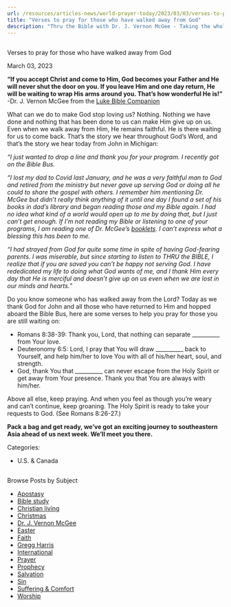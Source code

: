 ```yaml
---
url: /resources/articles-news/world-prayer-today/2023/03/03/verses-to-pray-for-those-who-have-walked-away-from-god
title: "Verses to pray for those who have walked away from God"
description: "Thru the Bible with Dr. J. Vernon McGee - Taking the whole Word to the whole world"
---
```







## 
 Verses to pray for those who have walked away from God


March 03, 2023
![]()




**“If you accept Christ and come to Him, God becomes your Father and He will never shut the door on you. If you leave Him and one day return, He will be waiting to wrap His arms around you. That’s how wonderful He is!”** -Dr. J. Vernon McGee from the [Luke Bible Companion](/docs/default-source/booklets/ttb_luke-bible-companion.pdf?sfvrsn=71321816_4)

What can we do to make God stop loving us? Nothing. Nothing we have done and nothing that has been done to us can make Him give up on us. Even when we walk away from Him, He remains faithful. He is there waiting for us to come back. That’s the story we hear throughout God’s Word, and that’s the story we hear today from John in Michigan:

*“I just wanted to drop a line and thank you for your program. I recently got on the Bible Bus.*

*“I lost my dad to Covid last January, and he was a very faithful man to God and retired from the ministry but never gave up serving God or doing all he could to share the gospel with others. I remember him mentioning Dr. McGee but didn’t really think anything of it until one day I found a set of his books in dad’s library and began reading those and my Bible again. I had no idea what kind of a world would open up to me by doing that, but I just can’t get enough. If I’m not reading my Bible or listening to one of your programs, I am reading one of Dr. McGee’s* [*booklets*](/resources/electronic-booklets)*. I can’t express what a blessing this has been to me.*

*“I had strayed from God for quite some time in spite of having God-fearing parents. I was miserable, but since starting to listen to THRU the BIBLE, I realize that if you are saved you can’t be happy not serving God. I have rededicated my life to doing what God wants of me, and I thank Him every day that He is merciful and doesn’t give up on us even when we are lost in our minds and hearts.”*

Do you know someone who has walked away from the Lord? Today as we thank God for John and all those who have returned to Him and hopped aboard the Bible Bus, here are some verses to help you pray for those you are still waiting on:

* Romans 8:38-39: Thank you, Lord, that nothing can separate \_\_\_\_\_\_\_\_\_\_ from Your love.
* Deuteronomy 6:5: Lord, I pray that You will draw \_\_\_\_\_\_\_\_\_\_ back to Yourself, and help him/her to love You with all of his/her heart, soul, and strength.
* God, thank You that \_\_\_\_\_\_\_\_\_\_ can never escape from the Holy Spirit or get away from Your presence. Thank you that You are always with him/her.

Above all else, keep praying. And when you feel as though you’re weary and can’t continue, keep groaning. The Holy Spirit is ready to take your requests to God. (See Romans 8:26-27.)

**Pack a bag and get ready, we’ve got an exciting journey to southeastern Asia ahead of us next week. We’ll meet you there.**



Categories: 


* U.S. & Canada









## 
 Browse Posts by Subject


* [Apostasy](/resources/articles-news/-in-tags/tags/Apostasy)
* [Bible study](/resources/articles-news/-in-tags/tags/Bible-study)
* [Christian living](/resources/articles-news/-in-tags/tags/Christian-living)
* [Christmas](/resources/articles-news/-in-tags/tags/Christmas)
* [Dr. J. Vernon McGee](/resources/articles-news/-in-tags/tags/Dr-J-Vernon-McGee)
* [Easter](/resources/articles-news/-in-tags/tags/easter)
* [Faith](/resources/articles-news/-in-tags/tags/Faith)
* [Gregg Harris](/resources/articles-news/-in-tags/tags/Gregg-Harris)
* [International](/resources/articles-news/-in-tags/tags/International)
* [Prayer](/resources/articles-news/-in-tags/tags/prayer)
* [Prophecy](/resources/articles-news/-in-tags/tags/Prophecy)
* [Salvation](/resources/articles-news/-in-tags/tags/Salvation)
* [Sin](/resources/articles-news/-in-tags/tags/sin)
* [Suffering & Comfort](/resources/articles-news/-in-tags/tags/Suffering-Comfort)
* [Worship](/resources/articles-news/-in-tags/tags/worship)






